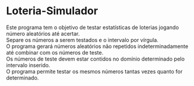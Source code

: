 # Loteria-Simulador
Este programa tem o objetivo de testar estatísticas de loterias jogando número aleatórios até acertar.
\
Separe os números a serem testados e o intervalo por vírgula.\
O programa gerará números aleatórios não repetidos indeterminadamente até combinar com os números de teste.\
Os números de teste devem estar contidos no domínio determinado pelo intervalo inserido.\
O programa permite testar os mesmos números tantas vezes quanto for determinado.

